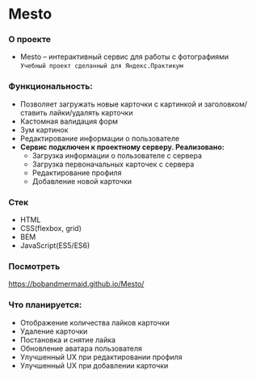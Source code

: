 # Mesto

### О проекте
+ Mesto – интерактивный сервис для работы с фотографиями   
`Учебный проект сделанный для Яндекс.Практикум`

### Функциональность:
+ Позволяет загружать новые карточки с картинкой и заголовком/ставить лайки/удалять карточки
+ Кастомная валидация форм
+ Зум картинок
+ Редактирование информации о пользователе
+ **Сервис подключен к проектному серверу. Реализовано:**
  + Загрузка информации о пользователе с сервера
  + Загрузка первоначальных карточек с сервера
  + Редактирование профиля
  + Добавление новой карточки
  
### Стек
+ HTML
+ CSS(flexbox, grid)
+ BEM
+ JavaScript(ES5/ES6)

### Посмотреть 
https://bobandmermaid.github.io/Mesto/
  
### Что планируется:
+ Отображение количества лайков карточки
+ Удаление карточки
+ Постановка и снятие лайка
+ Обновление аватара пользователя
+ Улучшенный UX при редактировании профиля
+ Улучшенный UX при добавлении карточки
